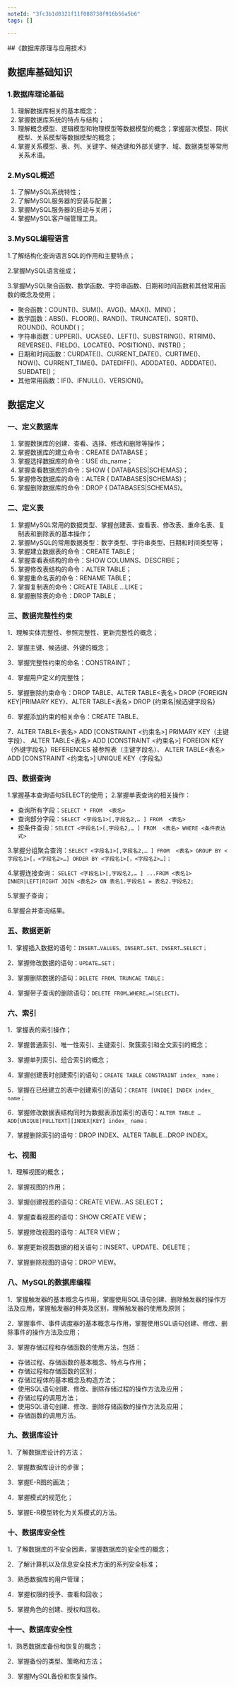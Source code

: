 ```yaml
---
noteId: "3fc3b1d0321f11f088738f916b56a5b6"
tags: []

---
```

##《数据库原理与应用技术》

## 数据库基础知识 
### 1.数据库理论基础
1. 理解数据库相关的基本概念；
2. 掌握数据库系统的特点与结构；
3. 理解概念模型、逻辑模型和物理模型等数据模型的概念；掌握层次模型、网状模型、关系模型等数据模型的概念；
4. 掌握关系模型、表、列、关键字、候选键和外部关键字、域、数据类型等常用关系术语。
### 2.MySQL概述
1. 了解MySQL系统特性；
2. 了解MySQL服务器的安装与配置；
3. 掌握MySQL服务器的启动与关闭；
4. 掌握MySQL客户端管理工具。
### 3.MySQL编程语言
1.了解结构化查询语言SQL的作用和主要特点；

2.掌握MySQL语言组成；

3.掌握MySQL聚合函数、数学函数、字符串函数、日期和时间函数和其他常用函数的概念及使用；

- 聚合函数：COUNT()、SUM()、AVG()、MAX()、MIN()；
- 数学函数：ABS()、FLOOR()、RAND()、TRUNCATE()、SQRT()、ROUND()、ROUND( )；
- 字符串函数：UPPER()、UCASE()、LEFT()、SUBSTRING()、RTRIM()、REVERSE()、FIELD()、LOCATE()、POSITION()、INSTR()；
- 日期和时间函数：CURDATE()、CURRENT_DATE()、CURTIME()、NOW()、CURRENT_TIME()、DATEDIFF()、ADDDATE()、ADDDATE()、SUBDATE()；
- 其他常用函数：IF()、IFNULL()、VERSION()。

## 数据定义

### 一、定义数据库
1. 掌握数据库的创建、查看、选择、修改和删除等操作；
2. 掌握数据库的建立命令：CREATE DATABASE；
3. 掌握选择数据库的命令：USE db_name；
4. 掌握查看数据库的命令：SHOW { DATABASES|SCHEMAS}；
5. 掌握修改数据库的命令：ALTER { DATABASES|SCHEMAS}；
6. 掌握删除数据库的命令：DROP { DATABASES|SCHEMAS}。
### 二、定义表
1. 掌握MySQL常用的数据类型、掌握创建表、查看表、修改表、重命名表、复制表和删除表的基本操作；
2. 掌握MySQL的常用数据类型：数字类型、字符串类型、日期和时间类型等；
3. 掌握建立数据表的命令：CREATE TABLE；
4. 掌握查看表结构的命令：SHOW COLUMNS、DESCRIBE；
5. 掌握修改表结构的命令：ALTER TABLE；
6. 掌握重命名表的命令：RENAME TABLE；
7. 掌握复制表的命令：CREATE TABLE …LIKE；
8. 掌握删除表的命令：DROP TABLE；
### 三、数据完整性约束
1．理解实体完整性、参照完整性、更新完整性的概念；

2．掌握主键、候选键、外键的概念；

3．掌握完整性约束的命名：CONSTRAINT；

4．掌握用户定义的完整性；

5．掌握删除约束命令：DROP TABLE、ALTER TABLE<表名> DROP {FOREIGN KEY|PRIMARY KEY}、ALTER TABLE<表名> DROP {约束名|候选键字段名}

6．掌握添加约束的相关命令：CREATE TABLE、

7．ALTER TABLE<表名> ADD [CONSTRAINT <约束名>] PRIMARY KEY（主键字段）、
ALTER TABLE<表名> ADD [CONSTRAINT <约束名>] FOREIGN KEY（外键字段名）REFERENCES 被参照表（主键字段名）、
ALTER TABLE<表名> ADD [CONSTRAINT <约束名>] UNIQUE KEY（字段名）
### 四、数据查询
1.掌握基本查询语句SELECT的使用；
2.掌握单表查询的相关操作：

- 查询所有字段：`SELECT * FROM  <表名>`
- 查询部分字段：`SELECT <字段名1>[,字段名2,… ] FROM  <表名>`
- 按条件查询：`SELECT <字段名1>[,字段名2,… ] FROM  <表名> WHERE <条件表达式>`

3.掌握分组聚合查询：`SELECT <字段名1>[,字段名2,… ] FROM  <表名> GROUP BY <字段名1>[，<字段名2>…] ORDER BY <字段名1>[，<字段名2>…]；`

4.掌握连接查询：
`SELECT <字段名1>[,字段名2,… ] ...FROM <表名1> INNER|LEFT|RIGHT JOIN <表名2> ON 表名1.字段名1 = 表名2.字段名2;`

5.掌握子查询；

6.掌握合并查询结果。
### 五、数据更新
1．掌握插入数据的语句：`INSERT…VALUES、INSERT…SET、INSERT…SELECT；`

2．掌握修改数据的语句：`UPDATE…SET；`

3．掌握删除数据的语句：`DELETE FROM、TRUNCAE TABLE；`

4．掌握带子查询的删除语句：`DELETE FROM…WHERE…=(SELECT)。`
### 六、索引
1．掌握表的索引操作；

2．掌握普通索引、唯一性索引、主键索引、聚簇索引和全文索引的概念；

3．掌握单列索引、组合索引的概念；

4．掌握创建表时创建索引的语句：`CREATE TABLE CONSTRAINT index_ name；`

5．掌握在已经建立的表中创建索引的语句：`CREATE [UNIQE] INDEX index_ name；`

6．掌握修改数据表结构同时为数据表添加索引的语句：`ALTER TABLE … ADD[UNIQUE|FULLTEXT][INDEX|KEY] index_ name；`

7．掌握删除索引的语句：DROP INDEX、ALTER TABLE…DROP INDEX。 
### 七、视图
1．理解视图的概念；

2．掌握视图的作用；

3．掌握创建视图的语句：CREATE VIEW…AS SELECT；

4．掌握查看视图的语句：SHOW CREATE VIEW；

5．掌握修改视图的语句：ALTER VIEW；

6．掌握更新视图数据的相关语句：INSERT、UPDATE、DELETE；

7．掌握删除视图的语句：DROP VIEW。
### 八、MySQL的数据库编程

1．掌握触发器的基本概念与作用，掌握使用SQL语句创建、删除触发器的操作方法及应用，掌握触发器的种类及区别，理解触发器的使用及原则；

2．掌握事件、事件调度器的基本概念与作用，掌握使用SQL语句创建、修改、删除事件的操作方法及应用；

3．掌握存储过程和存储函数的使用方法，包括：

- 存储过程、存储函数的基本概念、特点与作用；
- 存储过程和存储函数的区别；
- 存储过程体的基本概念及构造方法；
- 使用SQL语句创建、修改、删除存储过程的操作方法及应用；
- 存储过程的调用方法；
- 使用SQL语句创建、修改、删除存储函数的操作方法及应用；
- 存储函数的调用方法。
### 九、数据库设计
1．了解数据库设计的方法；

2．掌握数据库设计的步骤；

3．掌握E-R图的画法；

4．掌握模式的规范化；

5．掌握E-R模型转化为关系模式的方法。
### 十、数据库安全性
1．了解数据库的不安全因素，掌握数据库的安全性的概念；

2．了解计算机以及信息安全技术方面的系列安全标准；

3．熟悉数据库的用户管理；

4．掌握权限的授予、查看和回收；

5．掌握角色的创建、授权和回收。
### 十一、数据库安全性
1．熟悉数据库备份和恢复的概念；

2．掌握备份的类型、策略和方法；

3．掌握MySQL备份和恢复操作。